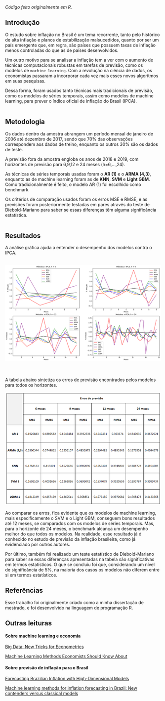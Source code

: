 *Código feito originalmente em R.*

## Introdução

O estudo sobre inflação no Brasil é um tema recorrente, tanto pelo histórico de alta inflação e planos de estabilização malsucedidos, quanto por ser um país emergente que, em regra, são países que possuem taxas de inflação menos controladas do que as de países desenvolvidos.

Um outro motivo para se analisar a inflação tem a ver com o aumento de técnicas computacionais robustas em tarefas de previsão, como os modelos de `machine learning`. Com a revolução na ciência de dados, os economistas passaram a incorporar cada vez mais esses novos algoritmos em suas pesquisas. 

Dessa forma, foram usados tanto técnicas mais tradicionais de previsão, como os modelos de séries temporais, assim como modelos de machine learning, para prever o índice oficial de inflação do Brasil (IPCA). 
<br><br>

## Metodologia
Os dados dentro da amostra abrangem um período mensal de janeiro de 2006 até dezembro de 2017, sendo que 70% das observações correspondem aos dados de treino, enquanto os outros 30% são os dados de teste. 

A previsão fora da amostra engloba os anos de 2018 e 2019, com horizontes de previsão para 6,9,12 e 24 meses (h=6,...,24).

As técnicas de séries temporais usadas foram o **AR (1)** e o **ARMA (4,3)**, enquanto as de machine learning foram as de **KNN**, **SVM** e **Light GBM**. Como tradicionalmente é feito, o modelo AR (1) foi escolhido como benchmark.

Os critérios de comparação usados foram os erros MSE e RMSE, e as previsões foram posteriormente testadas em pares através do teste de Diebold-Mariano para saber se essas diferenças têm alguma significância estatística.
<br><br>

## Resultados
A análise gráfica ajuda a entender o desempenho dos modelos contra o IPCA. <br><br>

![](img/metodosXipca.png)

<br><br>
A tabela abaixo sintetiza os erros de previsão encontrados pelos modelos para todos os horizontes.

![](dados/MSE_RMSE_modelos.png)



Ao comparar os erros, fica evidente que os modelos de machine learning, mais especificamente o SVM e o Light GBM, conseguem bons resultados até 12 meses, se comparados com os modelos de séries temporais. Mas, para o horizonte de 24 meses, o benchmark alcança um desempenho melhor do que todos os modelos. Na realidade, esse resultado já é conhecido no estudo de previsão da inflação brasileira, como já evidenciado por outros autores.


Por último, também foi realizado um teste estatístico de Diebold-Mariano para saber se essas diferenças apresentadas na tabela são significativas em termos estatísticos. O que se concluiu foi que, considerando um nível de significância de 5%, na maioria dos casos os modelos não diferem entre si em termos estatísticos.


## Referências

Esse trabalho foi originalmente criado como a minha dissertação de mestrado, e foi desenvolvido na linguagem de programação R. 


## Outras leituras
#### Sobre machine learning e economia
[Big Data: New Tricks for Econometrics](https://www.aeaweb.org/articles?id=10.1257/jep.28.2.3) <p>
[Machine Learning Methods Economists Should Know About](https://arxiv.org/pdf/1903.10075) <p><p>

#### Sobre previsão de inflação para o Brasil
[Forecasting Brazilian Inflation with High-Dimensional Models](https://periodicos.fgv.br/bre/article/view/52273) <p>
[Machine learning methods for inflation forecasting in Brazil: New contenders versus classical models](https://www.bcb.gov.br/pec/wps/ingl/wps561.pdf)<p>











